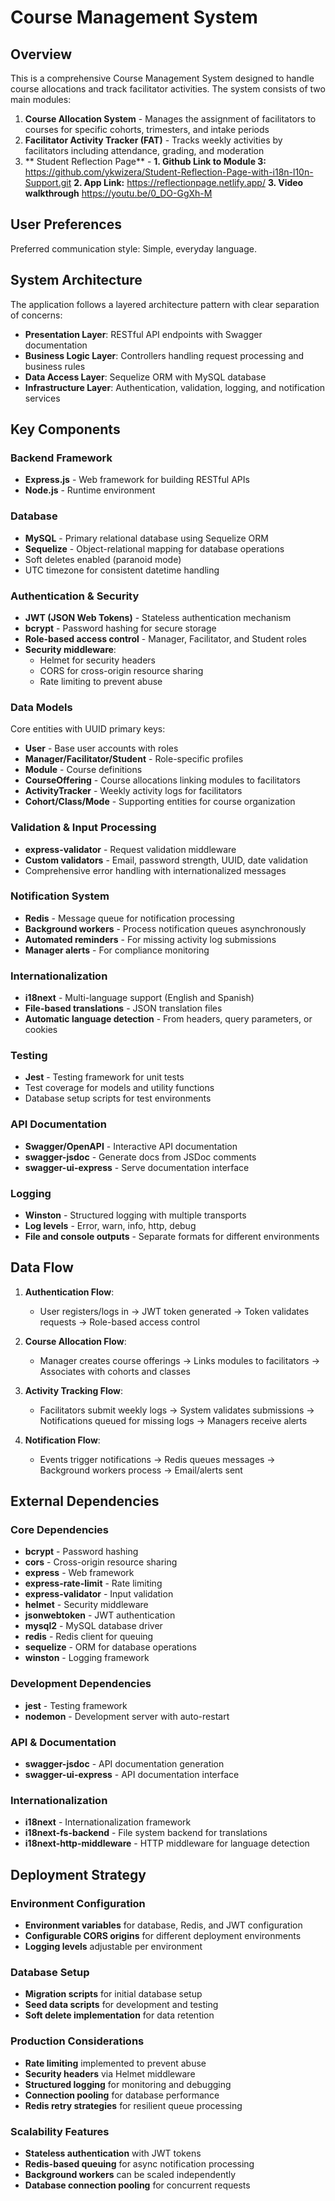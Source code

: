 # Course Management System

## Overview

This is a comprehensive Course Management System designed to handle course allocations and track facilitator activities. The system consists of two main modules:

1. **Course Allocation System** - Manages the assignment of facilitators to courses for specific cohorts, trimesters, and intake periods
2. **Facilitator Activity Tracker (FAT)** - Tracks weekly activities by facilitators including attendance, grading, and moderation
3. ** Student Reflection Page** -
       **1. Github Link to Module 3:** https://github.com/ykwizera/Student-Reflection-Page-with-i18n-l10n-Support.git 
       **2. App Link:** https://reflectionpage.netlify.app/
       **3. Video walkthrough**  https://youtu.be/0_DO-GgXh-M
## User Preferences

Preferred communication style: Simple, everyday language.

## System Architecture

The application follows a layered architecture pattern with clear separation of concerns:

- **Presentation Layer**: RESTful API endpoints with Swagger documentation
- **Business Logic Layer**: Controllers handling request processing and business rules
- **Data Access Layer**: Sequelize ORM with MySQL database
- **Infrastructure Layer**: Authentication, validation, logging, and notification services

## Key Components

### Backend Framework
- **Express.js** - Web framework for building RESTful APIs
- **Node.js** - Runtime environment

### Database
- **MySQL** - Primary relational database using Sequelize ORM
- **Sequelize** - Object-relational mapping for database operations
- Soft deletes enabled (paranoid mode)
- UTC timezone for consistent datetime handling

### Authentication & Security
- **JWT (JSON Web Tokens)** - Stateless authentication mechanism
- **bcrypt** - Password hashing for secure storage
- **Role-based access control** - Manager, Facilitator, and Student roles
- **Security middleware**:
  - Helmet for security headers
  - CORS for cross-origin resource sharing
  - Rate limiting to prevent abuse

### Data Models
Core entities with UUID primary keys:
- **User** - Base user accounts with roles
- **Manager/Facilitator/Student** - Role-specific profiles
- **Module** - Course definitions
- **CourseOffering** - Course allocations linking modules to facilitators
- **ActivityTracker** - Weekly activity logs for facilitators
- **Cohort/Class/Mode** - Supporting entities for course organization

### Validation & Input Processing
- **express-validator** - Request validation middleware
- **Custom validators** - Email, password strength, UUID, date validation
- Comprehensive error handling with internationalized messages

### Notification System
- **Redis** - Message queue for notification processing
- **Background workers** - Process notification queues asynchronously
- **Automated reminders** - For missing activity log submissions
- **Manager alerts** - For compliance monitoring

### Internationalization
- **i18next** - Multi-language support (English and Spanish)
- **File-based translations** - JSON translation files
- **Automatic language detection** - From headers, query parameters, or cookies

### Testing
- **Jest** - Testing framework for unit tests
- Test coverage for models and utility functions
- Database setup scripts for test environments

### API Documentation
- **Swagger/OpenAPI** - Interactive API documentation
- **swagger-jsdoc** - Generate docs from JSDoc comments
- **swagger-ui-express** - Serve documentation interface

### Logging
- **Winston** - Structured logging with multiple transports
- **Log levels** - Error, warn, info, http, debug
- **File and console outputs** - Separate formats for different environments

## Data Flow

1. **Authentication Flow**:
   - User registers/logs in → JWT token generated → Token validates requests → Role-based access control

2. **Course Allocation Flow**:
   - Manager creates course offerings → Links modules to facilitators → Associates with cohorts and classes

3. **Activity Tracking Flow**:
   - Facilitators submit weekly logs → System validates submissions → Notifications queued for missing logs → Managers receive alerts

4. **Notification Flow**:
   - Events trigger notifications → Redis queues messages → Background workers process → Email/alerts sent

## External Dependencies

### Core Dependencies
- **bcrypt** - Password hashing
- **cors** - Cross-origin resource sharing
- **express** - Web framework
- **express-rate-limit** - Rate limiting
- **express-validator** - Input validation
- **helmet** - Security middleware
- **jsonwebtoken** - JWT authentication
- **mysql2** - MySQL database driver
- **redis** - Redis client for queuing
- **sequelize** - ORM for database operations
- **winston** - Logging framework

### Development Dependencies
- **jest** - Testing framework
- **nodemon** - Development server with auto-restart

### API & Documentation
- **swagger-jsdoc** - API documentation generation
- **swagger-ui-express** - API documentation interface

### Internationalization
- **i18next** - Internationalization framework
- **i18next-fs-backend** - File system backend for translations
- **i18next-http-middleware** - HTTP middleware for language detection

## Deployment Strategy

### Environment Configuration
- **Environment variables** for database, Redis, and JWT configuration
- **Configurable CORS origins** for different deployment environments
- **Logging levels** adjustable per environment

### Database Setup
- **Migration scripts** for initial database setup
- **Seed data scripts** for development and testing
- **Soft delete implementation** for data retention

### Production Considerations
- **Rate limiting** implemented to prevent abuse
- **Security headers** via Helmet middleware
- **Structured logging** for monitoring and debugging
- **Connection pooling** for database performance
- **Redis retry strategies** for resilient queue processing

### Scalability Features
- **Stateless authentication** with JWT tokens
- **Redis-based queuing** for async notification processing
- **Background workers** can be scaled independently
- **Database connection pooling** for concurrent requests
